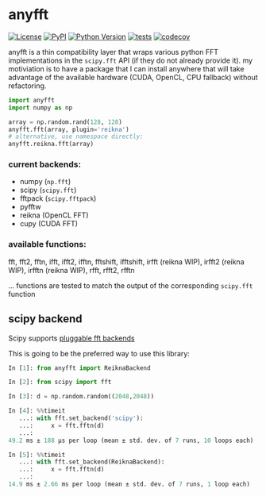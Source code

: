 # anyfft

[![License](https://img.shields.io/pypi/l/anyfft.svg?color=green)](https://github.com/tlambert03/anyfft/raw/master/LICENSE)
[![PyPI](https://img.shields.io/pypi/v/anyfft.svg?color=green)](https://pypi.org/project/anyfft)
[![Python Version](https://img.shields.io/pypi/pyversions/anyfft.svg?color=green)](https://python.org)
[![tests](https://github.com/tlambert03/anyfft/workflows/tests/badge.svg)](https://github.com/tlambert03/anyfft/actions)
[![codecov](https://codecov.io/gh/tlambert03/anyfft/branch/master/graph/badge.svg)](https://codecov.io/gh/tlambert03/anyfft)

anyfft is a thin compatibility layer that wraps various python FFT implementations in the `scipy.fft` API (if they do not already provide it).  my motiviation is to have a package that I can install anywhere that will take advantage of the available hardware (CUDA, OpenCL, CPU fallback) without refactoring.


```python
import anyfft
import numpy as np

array = np.random.rand(128, 128)
anyfft.fft(array, plugin='reikna')
# alternative, use namespace directly:
anyfft.reikna.fft(array)
```

### current backends:

- numpy (`np.fft`)
- scipy (`scipy.fft`)
- fftpack (`scipy.fftpack`)
- pyfftw
- reikna (OpenCL FFT)
- cupy (CUDA FFT)

### available functions:

fft, fft2, fftn, ifft, ifft2, ifftn, fftshift, ifftshift, irfft (reikna WIP), irfft2 (reikna WIP), irfftn (reikna WIP),
rfft, rfft2, rfftn

... functions are tested to match the output of the corresponding `scipy.fft` function

## scipy backend

Scipy supports [pluggable fft backends](https://docs.scipy.org/doc/scipy/reference/generated/scipy.fft.set_backend.html)

This is going to be the preferred way to use this library:

```py
In [1]: from anyfft import ReiknaBackend

In [2]: from scipy import fft

In [3]: d = np.random.random((2048,2048))

In [4]: %%timeit
   ...: with fft.set_backend('scipy'):
   ...:     x = fft.fftn(d)
   ...:
49.2 ms ± 188 µs per loop (mean ± std. dev. of 7 runs, 10 loops each)

In [5]: %%timeit
   ...: with fft.set_backend(ReiknaBackend):
   ...:     x = fft.fftn(d)
   ...:
14.9 ms ± 2.66 ms per loop (mean ± std. dev. of 7 runs, 1 loop each)
```
